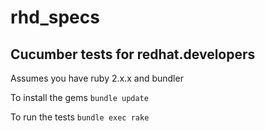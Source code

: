 # rhd_specs
## Cucumber tests for redhat.developers

Assumes you have ruby 2.x.x and bundler

To install the gems ```bundle update```

To run the tests ```bundle exec rake```
